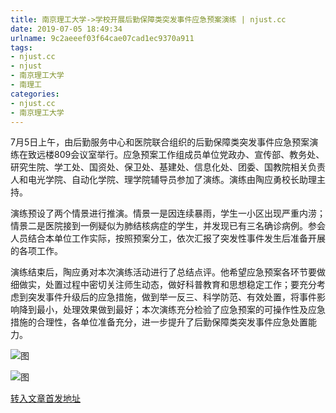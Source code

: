```yaml
---
title: 南京理工大学->学校开展后勤保障类突发事件应急预案演练 | njust.cc
date: 2019-07-05 18:49:34
urlname: 9c2aeeef03f64cae07cad1ec9370a911
tags: 
- njust.cc
- njust
- 南京理工大学
- 南理工
categories:
- njust.cc
- 南京理工大学
---
```



7月5日上午，由后勤服务中心和医院联合组织的后勤保障类突发事件应急预案演练在致远楼809会议室举行。应急预案工作组成员单位党政办、宣传部、教务处、研究生院、学工处、国资处、保卫处、基建处、信息化处、团委、国教院相关负责人和电光学院、自动化学院、理学院辅导员参加了演练。演练由陶应勇校长助理主持。

演练预设了两个情景进行推演。情景一是因连续暴雨，学生一小区出现严重内涝；情景二是医院接到一例疑似为肺结核病症的学生，并发现已有三名确诊病例。参会人员结合本单位工作实际，按照预案分工，依次汇报了突发性事件发生后准备开展的各项工作。

演练结束后，陶应勇对本次演练活动进行了总结点评。他希望应急预案各环节要做细做实，处置过程中密切关注师生动态，做好科普教育和思想稳定工作；要充分考虑到突发事件升级后的应急措施，做到举一反三、科学防范、有效处置，将事件影响降到最小，处理效果做到最好；本次演练充分检验了应急预案的可操作性及应急措施的合理性，各单位准备充分，进一步提升了后勤保障类突发事件应急处置能力。



![图](http://zs.njust.edu.cn/_upload/article/images/83/08/4a4b8d464136825798f515f03959/52a8715e-f165-4e60-87b7-9e19497b5d1e.jpg)

![图](http://zs.njust.edu.cn/_upload/article/images/83/08/4a4b8d464136825798f515f03959/9f3815b3-9609-4359-a1e2-5e365430871c.jpg)

[转入文章首发地址](http://zs.njust.edu.cn/1f/d4/c4621a204756/page.htm)